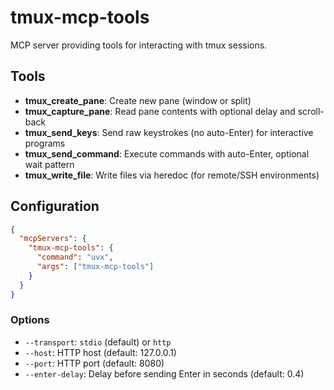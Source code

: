 # tmux-mcp-tools

MCP server providing tools for interacting with tmux sessions.

## Tools

- **tmux_create_pane**: Create new pane (window or split)
- **tmux_capture_pane**: Read pane contents with optional delay and scroll-back
- **tmux_send_keys**: Send raw keystrokes (no auto-Enter) for interactive programs
- **tmux_send_command**: Execute commands with auto-Enter, optional wait pattern
- **tmux_write_file**: Write files via heredoc (for remote/SSH environments)

## Configuration

```json
{
  "mcpServers": {
    "tmux-mcp-tools": {
      "command": "uvx",
      "args": ["tmux-mcp-tools"]
    }
  }
}
```

### Options

- `--transport`: `stdio` (default) or `http`
- `--host`: HTTP host (default: 127.0.0.1)
- `--port`: HTTP port (default: 8080)
- `--enter-delay`: Delay before sending Enter in seconds (default: 0.4)
